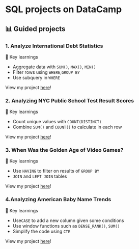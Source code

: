 # SQL projects on DataCamp
## 📊 Guided projects

### 1. Analyze International Debt Statistics
🔑 Key learnings
* Aggregate data with ```SUM()```, ```MAX()```, ```MIN()```
* Filter rows using ```WHERE```,```GROUP BY```
* Use subquery in ```WHERE``` 

View my project [here](https://github.com/qanhnn12/DataCamp-SQL-projects/tree/main/Analyze%20International%20Debt%20Statistics)!

### 2. Analyzing NYC Public School Test Result Scores
🔑 Key learnings
* Count unique values with ```COUNT(DISTINCT)``` 
* Combine ```SUM()``` and ```COUNT()``` to calculate in each row


View my project [here](https://github.com/qanhnn12/DataCamp-SQL-projects/tree/main/Analyzing%20NYC%20Public%20School%20Test%20Result%20Scores)!

### 3. When Was the Golden Age of Video Games?
🔑 Key learnings
* Use ```HAVING``` to filter on results of ```GROUP BY```
* ```JOIN``` and ```LEFT JOIN``` tables

View my project [here](https://github.com/qanhnn12/DataCamp-SQL-projects/tree/main/When%20Was%20the%20Golden%20Age%20of%20Video%20Games)!

### 4.Analyzing American Baby Name Trends
🔑 Key learnings
* Use```CASE``` to add a new column given some conditions
* Use window functions such as ```DENSE_RANK()```, ```SUM()```
* Simplify the code using ```CTE```

View my project [here](https://github.com/qanhnn12/DataCamp-SQL-projects/tree/main/Analyzing%20American%20Baby%20Name%20Trends)!

